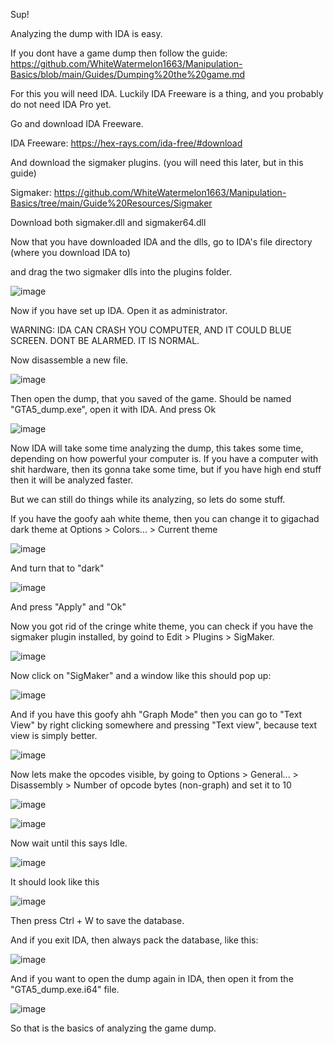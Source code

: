 Sup!

Analyzing the dump with IDA is easy.

If you dont have a game dump then follow the guide:
https://github.com/WhiteWatermelon1663/Manipulation-Basics/blob/main/Guides/Dumping%20the%20game.md

For this you will need IDA. Luckily IDA Freeware is a thing, and you probably do not need IDA Pro yet.

Go and download IDA Freeware.

IDA Freeware: https://hex-rays.com/ida-free/#download

And download the sigmaker plugins. (you will need this later, but in this guide)

Sigmaker: https://github.com/WhiteWatermelon1663/Manipulation-Basics/tree/main/Guide%20Resources/Sigmaker

Download both sigmaker.dll and sigmaker64.dll

Now that you have downloaded IDA and the dlls, go to IDA's file directory (where you download IDA to)

and drag the two sigmaker dlls into the plugins folder.

![image](https://user-images.githubusercontent.com/132128937/235344268-66c12fbb-ae50-4371-8308-ebbec44e07a5.png)

Now if you have set up IDA. Open it as administrator.

WARNING: IDA CAN CRASH YOU COMPUTER, AND IT COULD BLUE SCREEN. DONT BE ALARMED. IT IS NORMAL.

Now disassemble a new file.

![image](https://user-images.githubusercontent.com/132128937/235343527-899867dc-37c0-4027-9bbf-e90923ada74f.png)

Then open the dump, that you saved of the game. Should be named "GTA5_dump.exe", open it with IDA. And press Ok

![image](https://user-images.githubusercontent.com/132128937/235343951-707223d2-19ab-4ec2-97ad-c2657369330e.png)

Now IDA will take some time analyzing the dump, this takes some time, depending on how powerful your computer is.
If you have a computer with shit hardware, then its gonna take some time, but if you have high end stuff then it will be analyzed faster.

But we can still do things while its analyzing, so lets do some stuff.

If you have the goofy aah white theme, then you can change it to gigachad dark theme at Options > Colors... > Current theme

![image](https://user-images.githubusercontent.com/132128937/235344144-bc9ae2cf-33e2-47ae-b6f3-f6ef877a1716.png)

And turn that to "dark"

![image](https://user-images.githubusercontent.com/132128937/235344171-a2c8a05c-e983-4483-991f-ef9b8f65471d.png)

And press "Apply" and "Ok"

Now you got rid of the cringe white theme, you can check if you have the sigmaker plugin installed, 
by goind to Edit > Plugins > SigMaker.

![image](https://user-images.githubusercontent.com/132128937/235344494-e914dc40-48fd-4a75-90ff-eb52f188d004.png)

Now click on "SigMaker" and a window like this should pop up:

![image](https://user-images.githubusercontent.com/132128937/235344532-dc7726b0-ca5b-44d0-a763-d2f6b7b55bdf.png)

And if you have this goofy ahh "Graph Mode" then you can go to "Text View" by right clicking somewhere and pressing "Text view",
because text view is simply better.

![image](https://user-images.githubusercontent.com/132128937/235345045-35b25f19-f0ac-4100-9848-0f6461b48d28.png)

Now lets make the opcodes visible, by going to Options > General... > Disassembly > Number of opcode bytes (non-graph) and set it to 10

![image](https://user-images.githubusercontent.com/132128937/235348915-88bbbe84-cadc-4d9e-941a-fe4dbf061a04.png)

![image](https://user-images.githubusercontent.com/132128937/235348979-b8f4e23e-83f3-4c00-9054-251d2f015119.png)

Now wait until this says Idle.

![image](https://user-images.githubusercontent.com/132128937/235344733-4499c26d-3ffc-424e-9d70-3b22e31c33b1.png)

It should look like this

![image](https://user-images.githubusercontent.com/132128937/235348657-4579888f-9d53-4d36-b4a3-94246019d1c1.png)

Then press Ctrl + W to save the database.

And if you exit IDA, then always pack the database, like this:

![image](https://user-images.githubusercontent.com/132128937/235348698-c9ceeb7e-e292-4474-b539-46251a30e47c.png)

And if you want to open the dump again in IDA, then open it from the "GTA5_dump.exe.i64" file.

![image](https://user-images.githubusercontent.com/132128937/235348794-7346ed03-4132-4648-8b66-cfea0ac586fa.png)

So that is the basics of analyzing the game dump.
